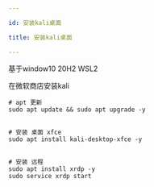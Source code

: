 ```yaml
---

id: 安装kali桌面

title: 安装kali桌面

---
```




基于window10 20H2 WSL2 

在微软商店安装kali 

```base
# apt 更新
sudo apt update && sudo apt upgrade -y 


# 安装 桌面 xfce
sudo apt install kali-desktop-xfce -y


# 安装 远程
sudo apt install xrdp -y
sudo service xrdp start
```
